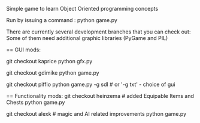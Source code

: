 Simple game to learn Object Oriented programming concepts

Run by issuing a command : python game.py

There are currently several development branches that you can check out:
Some of them need additional graphic libraries (PyGame and PIL)

== GUI mods:

git checkout kaprice
python gfx.py

git checkout gdimike
python game.py

git checkout piffio
python game.py -g sdl # or '-g txt' - choice of gui

== Functionality mods:
git checkout heinzema # added Equipable Items and Chests
python game.py

git checkout alexk  # magic and AI related improvements
python game.py

